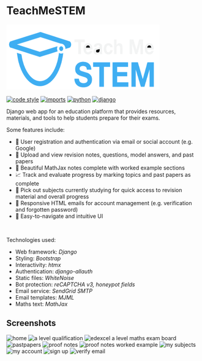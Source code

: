 # TeachMeSTEM

<img alt="teachmestem logo" src="staticfiles/images/teachmestem.svg" width="400" height="170">

[![code style](https://img.shields.io/badge/code_style-black-black)](https://github.com/psf/black)
[![imports](https://img.shields.io/badge/imports-isort-blue)](https://github.com/PyCQA/isort)
[![python](https://img.shields.io/badge/python-3.12-ffde75)](https://github.com/python/cpython)
[![django](https://img.shields.io/badge/django-5.2-0c4b32)](https://github.com/django/django)

Django web app for an education platform that provides resources, materials, and tools to help students prepare for their exams.

Some features include:

- 🔑 User registration and authentication via email or social account (e.g. Google)
- 📝 Upload and view revision notes, questions, model answers, and past papers
- 📐 Beautiful MathJax notes complete with worked example sections
- 📈 Track and evaluate progress by marking topics and past papers as complete
- 📍 Pick out subjects currently studying for quick access to revision material and overall progress
- 💌 Responsive HTML emails for account management (e.g. verification and forgotten password)
- 🚢 Easy-to-navigate and intuitive UI

<br>

Technologies used:

- Web framework: _Django_
- Styling: _Bootstrap_
- Interactivity:  _htmx_
- Authentication: _django-allauth_
- Static files: _WhiteNoise_
- Bot protection: _reCAPTCHA v3, honeypot fields_
- Email service: _SendGrid SMTP_
- Email templates: _MJML_
- Maths text: _MathJax_

## Screenshots

<img width="49%" alt="home" src="https://github.com/user-attachments/assets/2114e810-026f-4155-a6b1-016673434ba9" />
<img width="49%" alt="a level qualification" src="https://github.com/user-attachments/assets/67a2e06e-3519-4af1-9de7-486c2c07ea74" />
<img width="49%" alt="edexcel a level maths exam board" src="https://github.com/user-attachments/assets/040649d2-8bdb-40c7-86e9-bf9b02679fdf" />
<img width="49%" alt="pastpapers" src="https://github.com/user-attachments/assets/f311bba6-29ac-49d4-b204-c80f06706e4b" />
<img width="49%" alt="proof notes" src="https://github.com/user-attachments/assets/f7f24f36-cfc1-4083-a25c-902bc68f9906" />
<img width="49%" alt="proof notes worked example" src="https://github.com/user-attachments/assets/7c0ef1f9-e103-4202-af2d-4360ffc0b0ae" />
<img width="49%" alt="my subjects" src="https://github.com/user-attachments/assets/75a48b60-31b2-4b91-ab1a-aa2485e7dbe7" />
<img width="49%" alt="my account" src="https://github.com/user-attachments/assets/5f3e32fb-7afc-489b-a93b-89fac75582db" />
<img width="49%" alt="sign up" src="https://github.com/user-attachments/assets/1c0d6dcd-0040-489a-b5f2-0a135cf3fbd4" />
<img width="49%" alt="verify email" src="https://github.com/user-attachments/assets/3a737182-4cfd-4d5e-a1a7-934478b35e60" />
